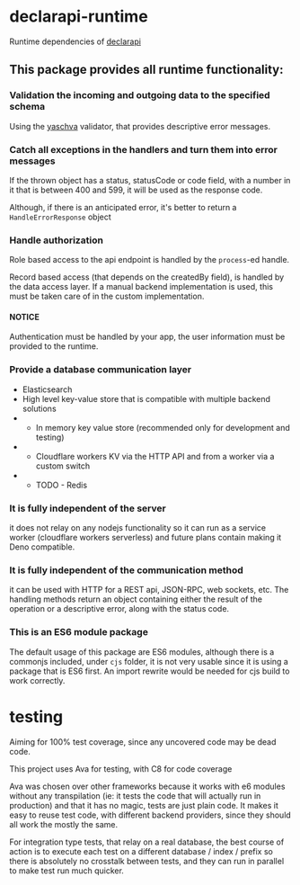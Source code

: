 # declarapi-runtime


Runtime dependencies of [declarapi](https://declarapi.com)

## This package provides all runtime functionality:

### Validation the incoming and outgoing data to the specified schema

Using the [yaschva](https://yaschva.com) validator,
that provides descriptive error messages.

### Catch all exceptions in the handlers and turn them into error messages

If the thrown object has a status, statusCode or code field,
with a number in it that is between 400 and 599,
it will be used as the response code.

Although, if there is an anticipated error,
 it's better to return a `HandleErrorResponse` object

### Handle authorization

Role based access to the api endpoint is handled by
the `process`-ed handle.

Record based access (that depends on the createdBy field),
is handled by the data access layer.
If a manual backend implementation is used,
this must be taken care of in the custom implementation.

#### NOTICE
Authentication must be handled by your app, the user information must be provided to the runtime.


 ### Provide a database communication layer
- Elasticsearch
- High level key-value store that is compatible with multiple backend solutions
 - - In memory key value store (recommended only for development and testing)
 - - Cloudflare workers KV via the HTTP API and from a worker via a custom switch
 - - TODO - Redis

### It is fully independent of the server

 it does not relay on any nodejs functionality so it can run as
 a service worker (cloudflare workers serverless)
 and future plans contain making it Deno compatible.

### It is fully independent of the communication method

 it can be used with HTTP for a REST api, JSON-RPC, web sockets, etc.
 The handling methods return an object containing either the result of the operation or a descriptive error, along with the status code.

 ### This is an ES6 module package

The default usage of this package are ES6 modules,
 although there is a commonjs included, under `cjs` folder,
 it is not very usable since it is using a package that is ES6
 first. An import rewrite would be needed for cjs build to work correctly.

# testing
Aiming for 100% test coverage, since any uncovered code may be dead code.

This project uses Ava for testing, with C8 for code coverage

Ava was chosen over other frameworks
 because it works with e6 modules without any transpilation
 (ie: it tests the code that will actually run in production)
 and that it has no magic, tests are just plain code.
It makes it easy to reuse test code, with different backend providers,
since they should all work the mostly the same.

For integration type tests, that relay on a real database,
the best course of action is to execute each test on a different
database / index / prefix so there is absolutely no crosstalk between
tests, and they can run in parallel to make test run much quicker.
